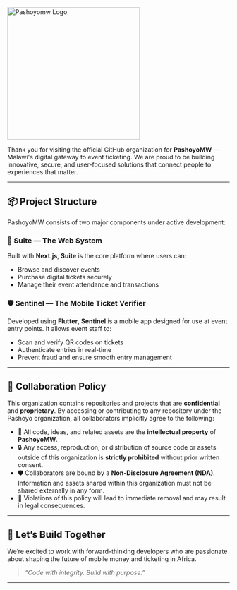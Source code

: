  
<img src="https://pashoyomw-green.vercel.app/icons/pa%20sho%20yo-ticket_wht.png" alt="Pashoyomw Logo" width="300" height="auto" />

Thank you for visiting the official GitHub organization for **PashoyoMW** — Malawi's digital gateway to event ticketing. We are proud to be building innovative, secure, and user-focused solutions that connect people to experiences that matter.

---

## 📦 Project Structure

PashoyoMW consists of two major components under active development:

### 🔷 Suite — The Web System

Built with **Next.js**, **Suite** is the core platform where users can:

* Browse and discover events
* Purchase digital tickets securely
* Manage their event attendance and transactions

### 🛡️ Sentinel — The Mobile Ticket Verifier

Developed using **Flutter**, **Sentinel** is a mobile app designed for use at event entry points. It allows event staff to:

* Scan and verify QR codes on tickets
* Authenticate entries in real-time
* Prevent fraud and ensure smooth entry management

---

## 🤝 Collaboration Policy

This organization contains repositories and projects that are **confidential** and **proprietary**. By accessing or contributing to any repository under the Pashoyo organization, all collaborators implicitly agree to the following:

* 📄 All code, ideas, and related assets are the **intellectual property** of **PashoyoMW**.
* 🔒 Any access, reproduction, or distribution of source code or assets outside of this organization is **strictly prohibited** without prior written consent.
* 🛡️ Collaborators are bound by a **Non-Disclosure Agreement (NDA)**. Information and assets shared within this organization must not be shared externally in any form.
* 🧾 Violations of this policy will lead to immediate removal and may result in legal consequences.

---

## 🚀 Let’s Build Together

We’re excited to work with forward-thinking developers who are passionate about shaping the future of mobile money and ticketing in Africa.

> *“Code with integrity. Build with purpose.”*

---
 

